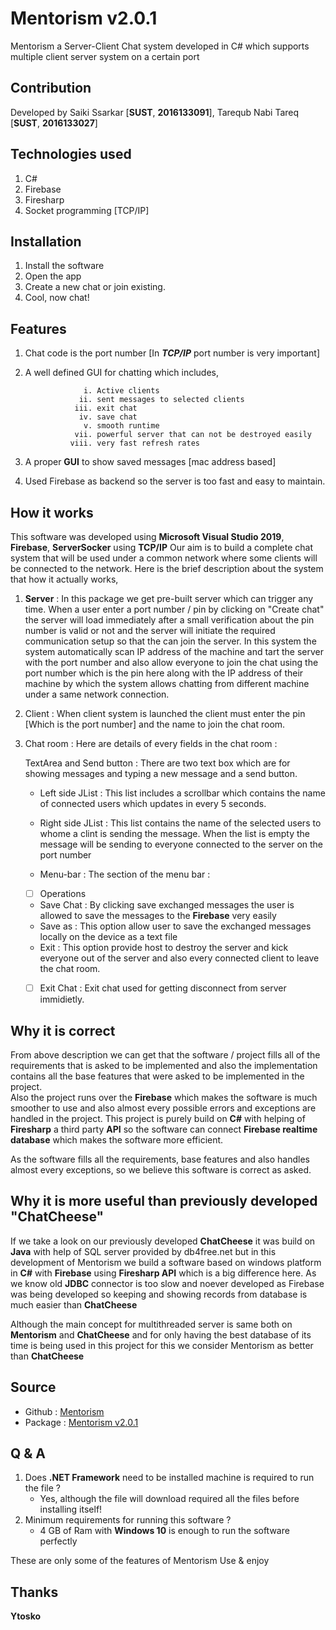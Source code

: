 # **Mentorism v2.0.1**

Mentorism a Server-Client Chat system developed in C# which supports multiple client server system on a certain port

## Contribution
Developed by Saiki Ssarkar [**SUST**, **2016133091**], Tarequb Nabi Tareq [**SUST**, **2016133027**]

## Technologies used

1. C#
2. Firebase
3. Firesharp
4. Socket programming [TCP/IP]

## Installation

1. Install the software
2. Open the app
3. Create a new chat or join existing.
4. Cool, now chat!

## Features 

1. Chat code is the port number [In ***TCP/IP*** port number is very important]
2. A well defined GUI for chatting which includes,
          
                    i. Active clients
                   ii. sent messages to selected clients
                  iii. exit chat
                   iv. save chat
                    v. smooth runtime
                  vii. powerful server that can not be destroyed easily
                 viii. very fast refresh rates

4. A proper **GUI** to show saved messages [mac address based]
5. Used Firebase as backend so the server is too fast and easy to maintain.

## How it works

This software was developed using **Microsoft Visual Studio 2019**, **Firebase**, **ServerSocker** using **TCP/IP**
Our aim is to build a complete chat system that will be used under a common network where some clients will be connected to the network. Here is the brief description about the system that how it actually works,

1. **Server** : In this package we get pre-built server which can trigger any time. When a user enter a port number / pin by clicking on "Create chat" the server will load immediately after a small verification about the pin number is valid or not and the server will initiate the required communication setup so that the can join the server. In this system the system automatically scan IP address of the machine and tart the server with the port number and also allow everyone to join the chat using the port number which is the pin here along with the IP address of their machine by which the system allows chatting from different machine under a same network connection.

2. Client : When client system is launched the client must enter the pin [Which is the port number] and the name to join the chat room.

3. Chat room : Here are details of every fields in the chat room :

     TextArea and Send button : There are two text box which are for 
 showing messages and typing a new message and a send button.

    * Left side JList : This list includes a scrollbar which contains the name of connected users which updates in every 5 seconds.

    * Right side JList :  This list contains the name of the selected users to whome a clint is sending the message. When the list is empty the message will be sending to everyone connected to the server on the port number

   * Menu-bar : The section of the menu bar : 

   

   - [ ]  Operations
         
    - Save Chat : By clicking save exchanged messages the user is allowed to save the messages to the **Firebase** very easily
    - Save as : This option allow user to save the exchanged messages locally on the device as a text file
   - Exit : This option provide host to destroy the server and kick everyone out of the server and also every connected client to leave the chat room.

   

   - [ ]  Exit Chat :  Exit chat used for getting disconnect from server immidietly.


## Why it is correct

From above description we can get that the software / project fills all of the requirements that is asked to be implemented and also the implementation contains all the base features that were asked to be implemented in the project.  
Also the project runs over the **Firebase** which makes the software is much smoother to use and also almost every possible errors and exceptions are handled in the project. This project is purely build on **C#** with helping of **Firesharp** a third party **API** so the software can connect **Firebase realtime database** which makes the software more efficient.

As the software fills all the requirements, base features and also handles almost every exceptions, so we believe this software is correct as asked. 

## Why it is more useful than previously developed "ChatCheese"

If we take a look on our previously developed **ChatCheese** it was build on **Java** with help of SQL server provided by db4free.net but in this development of Mentorism we build a software based on windows platform in **C#** with **Firebase** using **Firesharp API** which is a big difference here. As we know old **JDBC** connector is too slow and noever developed as Firebase was being developed so keeping and showing records from database is much easier than **ChatCheese**

Although the main concept for multithreaded server is same both on **Mentorism** and **ChatCheese** and for only having the best database of its time is being used in this project for this we consider Mentorism as better than **ChatCheese**

## Source

   - Github : [Mentorism](https://github.com/Ytosko/Mentorism)
   - Package : [Mentorism v2.0.1](https://github.com/Ytosko/Mentorism/releases/tag/V2.0.1)

## Q & A

 1. Does **.NET Framework** need to be installed machine is required to run the file ?
     * Yes, although the file will download required all the files before installing itself!
 2. Minimum requirements for running this software ?
     * 4 GB of Ram with **Windows 10** is enough to run the software perfectly

These are only some of the features of Mentorism
Use & enjoy

## Thanks

**Ytosko**

